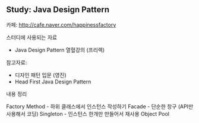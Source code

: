 ## Study: Java Design Pattern
카페: http://cafe.naver.com/happinessfactory

스터디에 사용되는 자료
- Java Design Pattern 열혈강의 (프리렉)

참고자료:
- 디자인 패턴 입문 (영진)
- Head First Java Design Pattern


내용 정리

Factory Method - 하위 클래스에서 인스턴스 작성하기
Facade - 단순한 창구 (API만 사용해서 코딩)
Singleton - 인스턴스 한개만 만들어서 재사용
Object Pool
